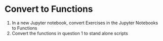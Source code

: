 # Convert to Functions
1. In a new Jupyter notebook, convert Exercises in the Jupyter Notebooks to Functions
2. Convert the functions in question 1 to stand alone scripts
